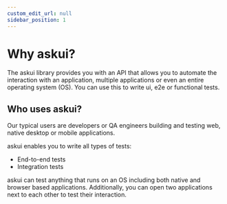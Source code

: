 ```yaml
---
custom_edit_url: null
sidebar_position: 1
---
```


# Why askui?

The askui library provides you with an API that allows you to automate the interaction with an application, multiple applications or even an entire operating system (OS). You can use this to write ui, e2e or functional tests. 

## Who uses askui?

Our typical users are developers or QA engineers building and testing web, native desktop or mobile applications.

askui enables you to write all types of tests:

- End-to-end tests
- Integration tests

askui can test anything that runs on an OS including both native and browser based applications. Additionally, you can open two applications next to each other to test their interaction.